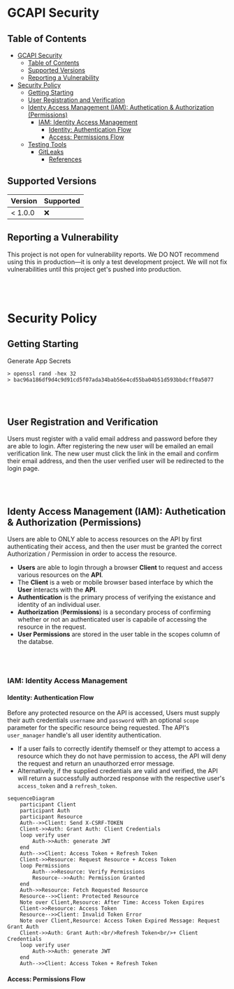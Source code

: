 # GCAPI Security

## Table of Contents

- [GCAPI Security](#gcapi-security)
  - [Table of Contents](#table-of-contents)
  - [Supported Versions](#supported-versions)
  - [Reporting a Vulnerability](#reporting-a-vulnerability)
- [Security Policy](#security-policy)
  - [Getting Starting](#getting-starting)
  - [User Registration and Verification](#user-registration-and-verification)
  - [Identy Access Management (IAM): Authetication \& Authorization (Permissions)](#identy-access-management-iam-authetication--authorization-permissions)
    - [IAM: Identity Access Management](#iam-identity-access-management)
      - [Identity: Authentication Flow](#identity-authentication-flow)
      - [Access: Permissions Flow](#access-permissions-flow)
  - [Testing Tools](#testing-tools)
    - [GitLeaks](#gitleaks)
      - [References](#references)

## Supported Versions

| Version   | Supported          |
| --------- | ------------------ |
| < 1.0.0   | :x:                |

## Reporting a Vulnerability

This project is not open for vulnerability reports. We DO NOT recommend using this in production—it is only a test development project. We will not fix vulnerabilities until this project get's pushed into production.

<br/><br/>

# Security Policy

## Getting Starting

Generate App Secrets

    > openssl rand -hex 32
    > bac96a186df9d4c9d91cd5f07ada34bab56e4cd55ba04b51d593bbdcff0a5077

<br/><br/>

## User Registration and Verification

Users must register with a valid email address and password before they are able to login. After registering the new user will be emailed an email verification link. The new user must click the link in the email and confirm their email address, and then the user verified user will be redirected to the login page.

<br/><br/>

## Identy Access Management (IAM): Authetication & Authorization (Permissions)

Users are able to ONLY able to access resources on the API by first authenticating their access, and then the user must be granted the correct Authorization / Permission in order to access the resource.

- **Users** are able to login through a browser **Client** to request and access various resources on the **API**.
- The **Client** is a web or mobile browser based interface by which the **User** interacts with the **API**.
- **Authentication** is the primary process of verifying the existance and identity of an individual user.
- **Authorization** (**Permissions**) is a secondary process of confirming whether or not an authenticated user is capabile of accessing the resource in the request.
- **User Permissions** are stored in the user table in the scopes column of the databse.

<br/><br/>

### IAM: Identity Access Management

#### Identity: Authentication Flow

Before any protected resource on the API is accessed, Users must supply their auth credentials `username` and `password` with an optional `scope` parameter for the specific resource being requested. The API's `user_manager` handle's all user identity authentication.
- If a user fails to correctly identify themself or they attempt to access a resource which they do not have permission to access, the API will deny the request and return an unauthorzed error message.
- Alternatively, if the supplied credentials are valid and verified, the API will return a successfully authorzed response with the respective user's `access_token` and a `refresh_token`.

```mermaid
sequenceDiagram
    participant Client
    participant Auth
    participant Resource
    Auth-->>Client: Send X-CSRF-TOKEN
    Client->>Auth: Grant Auth: Client Credentials
    loop verify user
        Auth->>Auth: generate JWT
    end
    Auth-->>Client: Access Token + Refresh Token
    Client->>Resource: Request Resource + Access Token
    loop Permissions
        Auth-->>Resource: Verify Permissions
        Resource-->>Auth: Permission Granted
    end
    Auth->>Resource: Fetch Requested Resource
    Resource-->>Client: Protected Resource
    Note over Client,Resource: After Time: Access Token Expires
    Client->>Resource: Access Token
    Resource-->>Client: Invalid Token Error
    Note over Client,Resource: Access Token Expired Message: Request Grant Auth
    Client->>Auth: Grant Auth:<br/>Refresh Token<br/>+ Client Credentials
    loop verify user
        Auth->>Auth: generate JWT
    end
    Auth-->>Client: Access Token + Refresh Token
```

#### Access: Permissions Flow

<!--
Upon success authorization the `user_manager` generates a [JSON Web Token JWT](https://datatracker.ietf.org/doc/html/rfc7519)... more coming soon.

<br/><br/>

## Testing Tools

### GitLeaks

    gitleaks detect --verbose --config=./gitleaks.toml

#### References

- [GitLeaks Repository](https://github.com/zricethezav/gitleaks)
- [GitLeaks Allow List for Inline Cases of False Positive Secrets Leak](https://github.com/zricethezav/gitleaks/issues/579)
- [GitLeaks Custom Config .toml File](https://github.com/zricethezav/gitleaks/issues/787)

---
